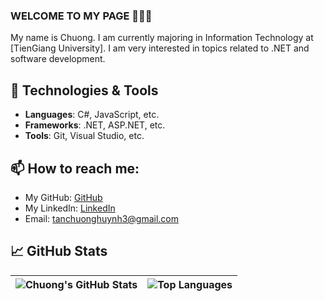 ### WELCOME TO MY PAGE 👋👋👋
My name is Chuong. I am currently majoring in Information Technology at [TienGiang University]. I am very interested in topics related to .NET and software development.

## 🔧 Technologies & Tools
- **Languages**: C#, JavaScript, etc.
- **Frameworks**: .NET, ASP.NET, etc.
- **Tools**: Git, Visual Studio, etc.

## 📫 How to reach me:
- My GitHub: [GitHub](https://github.com/jin3107/) 
- My LinkedIn: [LinkedIn](https://www.linkedin.com/in/huynh-chuong-7b80242b2/)
- Email: tanchuonghuynh3@gmail.com

## 📈 GitHub Stats

| ![Chuong's GitHub Stats](https://github-readme-stats.vercel.app/api?username=jin3107&show_icons=true&theme=tokyonight&hide=stars) | ![Top Languages](https://github-readme-stats.vercel.app/api/top-langs/?username=jin3107&layout=compact&theme=tokyonight) |
|:--------------------------------------------------------------------------------------------------:|:-------------------------------------------------------------------------------------------:|
